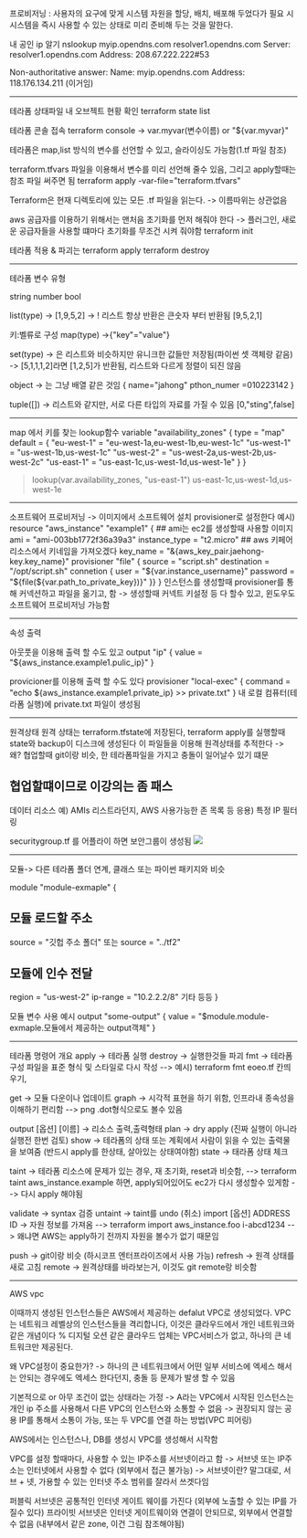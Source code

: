 프로비저닝 : 사용자의 요구에 맞게 시스템 자원을 할당, 배치, 배포해 두었다가 필요 시 시스템을 즉시 사용할 수 있는 상태로 미리 준비해 두는 것을 말한다.

내 공인 ip 알기 
nslookup myip.opendns.com resolver1.opendns.com
Server:         resolver1.opendns.com
Address:        208.67.222.222#53

Non-authoritative answer:
Name:   myip.opendns.com
Address: 118.176.134.211 (이거임)

----------------------------------------
테라폼 상태파일 내 오브젝트 현황 확인
terraform state list

테라폼 콘솔 접속
terraform console
-> var.myvar(변수이름) or "${var.myvar}"

테라폼은 map,list 방식의 변수를 선언할 수 있고, 슬라이싱도 가능함(1.tf 파일 참조)

terraform.tfvars 파일을 이용해서 변수를 미리 선언해 줄수 있음, 그리고 apply할때는 참조 파일 써주면 됨
terraform apply -var-file="terraform.tfvars"


Terraform은 현재 디렉토리에 있는 모든 .tf 파일을 읽는다.
-> 이름따위는 상관없음


aws 공급자를 이용하기 위해서는 맨처음 초기화를 먼저 해줘야 한다
-> 플러그인, 새로운 공급자들을 사용할 떄마다 초기화를 무조건 시켜 줘야함
terraform init

테라폼 적용 & 파괴는
terraform apply
terraform destroy

------------------------------------------
테라폼 변수 유형

string
number
bool

list(type)
-> [1,9,5,2]
-> ! 리스트 항상 반환은 큰숫자 부터 반환됨 [9,5,2,1]

키:벨류로 구성
map(type)
->{"key"="value"}

set(type)
-> 은 리스트와 비슷하지만 유니크한 값들만 저장됨(파이썬 셋 객체랑 같음)
-> [5,1,1,1,2]라면 [1,2,5]가 반환됨, 리스트와 다르게 정렬이 되진 않음

object
-> 는 그냥 배열 같은 것임
{
    name="jahong"
    pthon_numer =010223142
}


tuple([])
-> 리스트와 같지만, 서로 다른 타입의 자료를 가질 수 있음
[0,"sting",false]

-----------------------------------------------
map 에서 키를 찾는 lookup함수
variable "availability_zones" {
  type = "map"
  default = {
    "eu-west-1" = "eu-west-1a,eu-west-1b,eu-west-1c"
    "us-west-1" = "us-west-1b,us-west-1c"
    "us-west-2" = "us-west-2a,us-west-2b,us-west-2c"
    "us-east-1" = "us-east-1c,us-west-1d,us-west-1e"
  }
}
> lookup(var.availability_zones, "us-east-1")
us-east-1c,us-west-1d,us-west-1e
------------------------------------------------------
소프트웨어 프로비저닝 -> 이미지에서 소프트웨어 설치
provisioner로 설정한다
예시)
resource "aws_instance" "example1" {
    ## ami는 ec2를 생성할때 사용할 이미지
    ami = "ami-003bb1772f36a39a3"
    instance_type = "t2.micro"
    ## aws 키페어 리소스에서 키네임을 가져오겠다
    key_name = "&{aws_key_pair.jaehong-key.key_name}"
    provisioner "file" {
    source = "script.sh"
    destination = "/opt/script.sh"
    connetion {
        user = "${var.instance_username}"
        password = "${file(${var.path_to_private_key})}"
    }}
}
인스턴스를 생성할때 provisioner를 통해 커넥션하고 파일을 옮기고, 함
-> 생성할때 커넥트 키설정 등 다 할수 있고, 윈도우도 소프트웨어 프로비저닝 가능함

-------------------------------------------------------------
속성 출력

아웃풋을 이용해 출력 할 수도 있고
output "ip" {
  value = "${aws_instance.example1.pulic_ip}"
}

provicioner를 이용해 출력 할 수도 있다
provisioner "local-exec" {
  command = "echo ${aws_instance.example1.private_ip} >> private.txt"
}
내 로컬 컴퓨터(테라폼 실행)에 private.txt 파일이 생성됨 

------------------------------------------------------
원격상태
원격 상태는 terraform.tfstate에 저장된다, terraform apply를 실행할때 state와 backup이 디스크에 생성된다
이 파일들을 이용해 원격상태를 추적한다 -> 왜? 협업할때 git이랑 비슷, 한 테라폼파일을 가지고 충돌이 일어날수 있기 떄문

협업할떄이므로 이강의는 좀 패스
-------------------------------------------------------

데이터 리소스
예) AMIs 리스트라던지, AWS 사용가능한 존 목록 등
응용) 특정 IP 필터링 

securitygroup.tf 를 어플라이 하면 보안그룹이 생성됨
![](vscode-remote://ssh-remote%2Bmrjaehong.synology.me/home/mrjaehong/Terraform_AWS/md_image/Screenshot%20from%202022-12-16%2010-27-12.png)

---------------------------------------------------
모듈-> 다른 테라폼 폴더 연계, 클래스 또는 파이썬 패키지와 비슷

module "module-exmaple" {
  ## 모듈 로드할 주소
  source = "깃헙 주소 폴더"
  또는 source = "../tf2"

  ## 모듈에 인수 전달
  region = "us-west-2"
  ip-range = "10.2.2.2/8"
  기타 등등
}

모듈 변수 사용 예시
output "some-output" {
  value = "$module.module-exmaple.모듈에서 제공하는 output객체"
}


--------------------------------------------------
테라폼 명령어 개요 
apply -> 테라폼 실행
destroy -> 실행한것들 파괴
fmt -> 테라폼 구성 파일을 표준 형식 및 스타일로 다시 작성
--> 예시) terraform fmt eoeo.tf  칸띄우기,

get -> 모듈 다운이나 업데이트
graph -> 시각적 표현을 하기 위함, 인프라내 종속성을 이해하기 편리함
--> png .dot형식으로도 볼수 있음

output [옵션] [이름] -> 리소스 출력,출력형태
plan -> dry apply (진짜 실행이 아니라 실행전 한번 검토)
show -> 테라폼의 상태 또는 계획에서 사람이 읽을 수 있는 출력물을 보여줌 (반드시 apply를 한상태, 살아있는 상태여야함)
state -> 태라폼 상태 체크

taint -> 테라폼 리소스에 문제가 있는 경우, 재 초기화, reset과 비슷함, 
--> terraform taint aws_instance.example 하면, apply되어있어도 ec2가 다시 생성할수 있게함
--> 다시 apply 해야됨

validate -> syntax 검증
untaint -> taint를 undo (취소)
import [옵션] ADDRESS ID -> 자원 정보를 가져옴
--> terraform import aws_instance.foo i-abcd1234
--> 왜냐면 AWS는 apply하기 전까지 자원을 볼수가 없기 때문임


push -> git이랑 비슷 (하시코프 엔터프라이즈에서 사용 가능)
refresh -> 원격 상태를 새로 고침
remote -> 원격상태를 바라보는거, 이것도 git remote랑 비슷함

-----------------------------------------------------------
AWS vpc

이때까지 생성된 인스턴스들은 AWS에서 제공하는 defalut VPC로 생성되었다.
VPC는 네트워크 레벨상의 인스턴스들을 격리합니다, 이것은 클라우드에서 개인 네트워크와 같은 개념이다
% 디지털 오션 같은 클라우드 업체는 VPC서비스가 없고, 하나의 큰 네트워크만 제공된다.

왜 VPC설정이 중요한가?
-> 하나의 큰 네트워크에서 어떤 일부 서비스에 엑세스 해서는 안되는 경우에도 엑세스 한다던지, 충돌 등 문제가 발생 할 수 있음

기본적으로 or 아무 조건이 없는 상태라는 가정 -> A라는 VPC에서 시작된 인스턴스는 개인 ip 주소를 사용해서 다른 VPC의 인스턴스와 소통할 수 없음
-> 권장되지 않는 공용 IP를 통해서 소통이 가능, 또는 두 VPC를 연결 하는 방법(VPC 피어링)

AWS에서는 인스턴스나, DB를 생성시 VPC를 생성해서 시작함

VPC를 설정 할때마다, 사용할 수 있는 IP주소를 서브넷이라고 함
-> 서브넷  또는 IP주소는 인터넷에서 사용할 수 없다 (외부에서 접근 불가능)
-> 서브넷이란? 말그대로, 서브 + 넷, 가용할 수 있는 인터넷 주소 범위를 잘라서 쓰겟다임

퍼블릭 서브넷은 공통적인 인터넷 게이트 웨이를 가진다 (외부에 노출할 수 있는 IP를 가질수 있다)
프라이빗 서브넷은 인터넷 게이트웨이와 연결이 안되므로, 외부에서 연결할수 없음 (내부에서 같은 zone, 이건 그림 참조해야됨)





